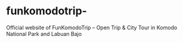 # funkomodotrip-
Official website of FunKomodoTrip – Open Trip &amp; City Tour in Komodo National Park and Labuan Bajo
